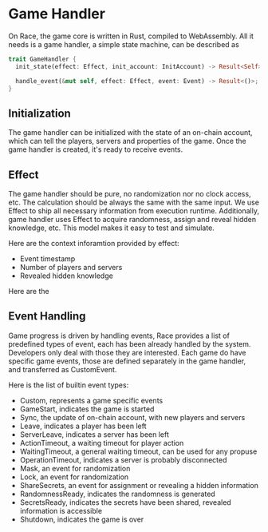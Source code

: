 # Game Handler

On Race, the game core is written in Rust, compiled to WebAssembly.  All it needs is a game handler, a simple state machine, can be described as

```rust
trait GameHandler {
  init_state(effect: Effect, init_account: InitAccount) -> Result<Self>;

  handle_event(&mut self, effect: Effect, event: Event) -> Result<()>;
}
```

## Initialization

The game handler can be initialized with the state of an on-chain account, which can tell the players, servers and properties of the game.  Once the game handler is created, it's ready to receive events.

## Effect

The game handler should be pure, no randomization nor no clock access, etc.  The calculation should be always the same with the same input.  We use Effect to ship all necessary information from execution runtime. Additionally, game handler uses Effect to acquire randomness, assign and reveal hidden knowledge, etc.  This model makes it easy to test and simulate.

Here are the context inforamtion provided by effect:
- Event timestamp
- Number of players and servers
- Revealed hidden knowledge

Here are the

## Event Handling

Game progress is driven by handling events, Race provides a list of predefined types of event, each has been already handled by the system.  Developers only deal with those they are interested.  Each game do have specific game events, those are defined separately in the game handler, and transferred as CustomEvent.

Here is the list of builtin event types:

- Custom, represents a game specific events
- GameStart, indicates the game is started
- Sync, the update of on-chain account, with new players and servers
- Leave, indicates a player has been left
- ServerLeave, indicates a server has been left
- ActionTimeout, a waiting timeout for player action
- WaitingTimeout, a general waiting timeout, can be used for any propuse
- OperationTimeout, indicates a server is probably disconnected
- Mask, an event for randomization
- Lock, an event for randomization
- ShareSecrets, an event for assignment or revealing a hidden information
- RandomnessReady, indicates the randomness is generated
- SecretsReady, indicates the secrets have been shared, revealed information is accessible
- Shutdown, indicates the game is over
